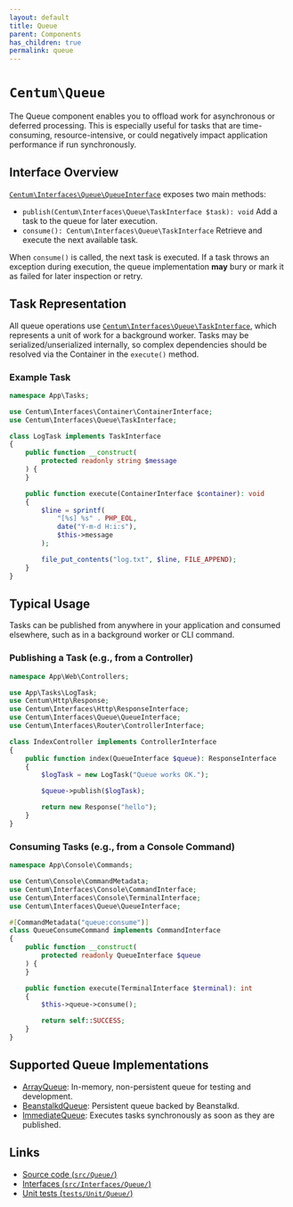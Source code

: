 ```yaml
---
layout: default
title: Queue
parent: Components
has_children: true
permalink: queue
---
```




# `Centum\Queue`

The Queue component enables you to offload work for asynchronous or deferred processing.
This is especially useful for tasks that are time-consuming, resource-intensive, or could negatively impact application performance if run synchronously.



## Interface Overview

[`Centum\Interfaces\Queue\QueueInterface`](https://github.com/SidRoberts/centum/blob/main/src/Interfaces/Queue/QueueInterface.php) exposes two main methods:

- `publish(Centum\Interfaces\Queue\TaskInterface $task): void`
  Add a task to the queue for later execution.
- `consume(): Centum\Interfaces\Queue\TaskInterface`
  Retrieve and execute the next available task.

When `consume()` is called, the next task is executed.
If a task throws an exception during execution, the queue implementation **may** bury or mark it as failed for later inspection or retry.



## Task Representation

All queue operations use [`Centum\Interfaces\Queue\TaskInterface`](https://github.com/SidRoberts/centum/tree/development/src/Interfaces/Queue/TaskInterface.php), which represents a unit of work for a background worker.
Tasks may be serialized/unserialized internally, so complex dependencies should be resolved via the Container in the `execute()` method.

### Example Task

```php
namespace App\Tasks;

use Centum\Interfaces\Container\ContainerInterface;
use Centum\Interfaces\Queue\TaskInterface;

class LogTask implements TaskInterface
{
    public function __construct(
        protected readonly string $message
    ) {
    }

    public function execute(ContainerInterface $container): void
    {
        $line = sprintf(
            "[%s] %s" . PHP_EOL,
            date("Y-m-d H:i:s"),
            $this->message
        );

        file_put_contents("log.txt", $line, FILE_APPEND);
    }
}
```



## Typical Usage

Tasks can be published from anywhere in your application and consumed elsewhere, such as in a background worker or CLI command.

### Publishing a Task (e.g., from a Controller)

```php
namespace App\Web\Controllers;

use App\Tasks\LogTask;
use Centum\Http\Response;
use Centum\Interfaces\Http\ResponseInterface;
use Centum\Interfaces\Queue\QueueInterface;
use Centum\Interfaces\Router\ControllerInterface;

class IndexController implements ControllerInterface
{
    public function index(QueueInterface $queue): ResponseInterface
    {
        $logTask = new LogTask("Queue works OK.");

        $queue->publish($logTask);

        return new Response("hello");
    }
}
```

### Consuming Tasks (e.g., from a Console Command)

```php
namespace App\Console\Commands;

use Centum\Console\CommandMetadata;
use Centum\Interfaces\Console\CommandInterface;
use Centum\Interfaces\Console\TerminalInterface;
use Centum\Interfaces\Queue\QueueInterface;

#[CommandMetadata("queue:consume")]
class QueueConsumeCommand implements CommandInterface
{
    public function __construct(
        protected readonly QueueInterface $queue
    ) {
    }

    public function execute(TerminalInterface $terminal): int
    {
        $this->queue->consume();

        return self::SUCCESS;
    }
}
```



## Supported Queue Implementations

- [ArrayQueue](array-queue.md): In-memory, non-persistent queue for testing and development.
- [BeanstalkdQueue](beanstalkd-queue.md): Persistent queue backed by Beanstalkd.
- [ImmediateQueue](immediate-queue.md): Executes tasks synchronously as soon as they are published.



## Links

- [Source code (`src/Queue/`)](https://github.com/SidRoberts/centum/blob/main/src/Queue/)
- [Interfaces (`src/Interfaces/Queue/`)](https://github.com/SidRoberts/centum/blob/main/src/Interfaces/Queue/)
- [Unit tests (`tests/Unit/Queue/`)](https://github.com/SidRoberts/centum/blob/main/tests/Unit/Queue/)

